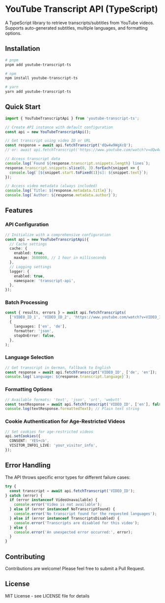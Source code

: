 # YouTube Transcript API (TypeScript)

A TypeScript library to retrieve transcripts/subtitles from YouTube videos. Supports auto-generated subtitles, multiple languages, and formatting options.

## Installation

```bash
# pnpm
pnpm add youtube-transcript-ts

# npm
npm install youtube-transcript-ts

# yarn
yarn add youtube-transcript-ts
```

## Quick Start

```typescript
import { YouTubeTranscriptApi } from 'youtube-transcript-ts';

// Create API instance with default configuration
const api = new YouTubeTranscriptApi();

// Get transcript using video ID or URL
const response = await api.fetchTranscript('dQw4w9WgXcQ');
// or: await api.fetchTranscript('https://www.youtube.com/watch?v=dQw4w9WgXcQ');

// Access transcript data
console.log(`Found ${response.transcript.snippets.length} lines`);
response.transcript.snippets.slice(0, 3).forEach(snippet => {
  console.log(`[${snippet.start.toFixed(1)}s]: ${snippet.text}`);
});

// Access video metadata (always included)
console.log(`Title: ${response.metadata.title}`);
console.log(`Author: ${response.metadata.author}`);
```

## Features

### API Configuration

```typescript
// Initialize with a comprehensive configuration
const api = new YouTubeTranscriptApi({
  // Cache settings
  cache: {
    enabled: true,
    maxAge: 3600000, // 1 hour in milliseconds
  },
  // Logging settings
  logger: {
    enabled: true,
    namespace: 'transcript-api',
  },
});
```

### Batch Processing

```typescript
const { results, errors } = await api.fetchTranscripts(
  ['VIDEO_ID_1', 'VIDEO_ID_2', 'https://www.youtube.com/watch?v=VIDEO_ID_3'],
  {
    languages: ['en', 'de'],
    formatter: 'json',
    stopOnError: false,
  },
);
```

### Language Selection

```typescript
// Get transcript in German, fallback to English
const response = await api.fetchTranscript('VIDEO_ID', ['de', 'en']);
console.log(`Language: ${response.transcript.language}`);
```

### Formatting Options

```typescript
// Available formats: 'text', 'json', 'srt', 'webvtt'
const textResponse = await api.fetchTranscript('VIDEO_ID', ['en'], false, 'text');
console.log(textResponse.formattedText); // Plain text string
```

### Cookie Authentication for Age-Restricted Videos

```typescript
// Set cookies for age-restricted videos
api.setCookies({
  CONSENT: 'YES+cb',
  VISITOR_INFO1_LIVE: 'your_visitor_info',
});
```

## Error Handling

The API throws specific error types for different failure cases:

```typescript
try {
  const transcript = await api.fetchTranscript('VIDEO_ID');
} catch (error) {
  if (error instanceof VideoUnavailable) {
    console.error('Video is not available');
  } else if (error instanceof NoTranscriptFound) {
    console.error('No transcript found for the requested languages');
  } else if (error instanceof TranscriptsDisabled) {
    console.error('Transcripts are disabled for this video');
  } else {
    console.error('An unexpected error occurred:', error);
  }
}
```

## Contributing

Contributions are welcome! Please feel free to submit a Pull Request.

## License

MIT License - see LICENSE file for details
